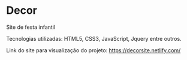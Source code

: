 # Decor
Site de festa infantil

Tecnologias utilizadas: HTML5, CSS3, JavaScript, Jquery entre outros. 

Link do site para visualização do projeto: https://decorsite.netlify.com/
